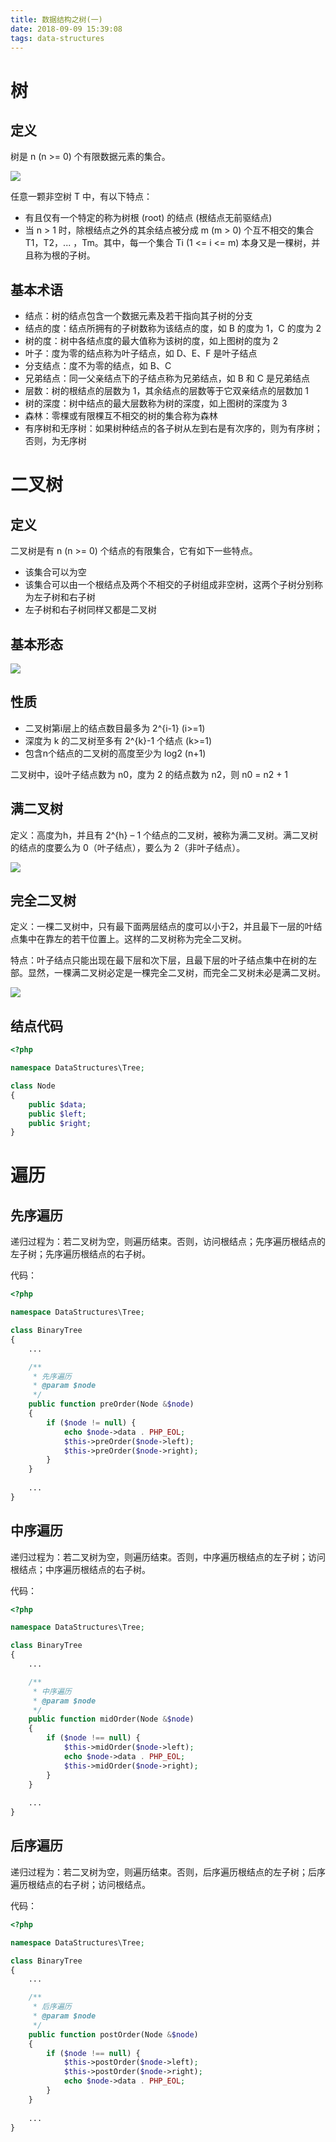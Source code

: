 ```yaml
---
title: 数据结构之树(一)
date: 2018-09-09 15:39:08
tags: data-structures
---
```


# 树
## 定义
树是 n (n >= 0) 个有限数据元素的集合。

![](tree.jpg)

任意一颗非空树 T 中，有以下特点：
- 有且仅有一个特定的称为树根 (root) 的结点 (根结点无前驱结点)
- 当 n > 1 时，除根结点之外的其余结点被分成 m (m > 0) 个互不相交的集合 T1，T2，... ，Tm。其中，每一个集合 Ti (1 <= i <= m) 本身又是一棵树，并且称为根的子树。

## 基本术语
- 结点：树的结点包含一个数据元素及若干指向其子树的分支
- 结点的度：结点所拥有的子树数称为该结点的度，如 B 的度为 1，C 的度为 2
- 树的度：树中各结点度的最大值称为该树的度，如上图树的度为 2
- 叶子：度为零的结点称为叶子结点，如 D、E、F 是叶子结点
- 分支结点：度不为零的结点，如 B、C
- 兄弟结点：同一父亲结点下的子结点称为兄弟结点，如 B 和 C 是兄弟结点
- 层数：树的根结点的层数为 1，其余结点的层数等于它双亲结点的层数加 1
- 树的深度：树中结点的最大层数称为树的深度，如上图树的深度为 3
- 森林：零棵或有限棵互不相交的树的集合称为森林
- 有序树和无序树：如果树种结点的各子树从左到右是有次序的，则为有序树；否则，为无序树

# 二叉树
## 定义
二叉树是有 n (n >= 0) 个结点的有限集合，它有如下一些特点。
- 该集合可以为空
- 该集合可以由一个根结点及两个不相交的子树组成非空树，这两个子树分别称为左子树和右子树
- 左子树和右子树同样又都是二叉树

## 基本形态
![](b-tree-type.jpg)

## 性质
- 二叉树第i层上的结点数目最多为 2^{i-1} (i>=1)
- 深度为 k 的二叉树至多有 2^{k}-1 个结点 (k>=1)
- 包含n个结点的二叉树的高度至少为 log2 (n+1)

二叉树中，设叶子结点数为 n0，度为 2 的结点数为 n2，则 n0 = n2 + 1

## 满二叉树
定义：高度为h，并且有 2^{h} – 1 个结点的二叉树，被称为满二叉树。满二叉树的结点的度要么为 0（叶子结点），要么为 2（非叶子结点）。

![](full-b-tree.jpg)


## 完全二叉树

定义：一棵二叉树中，只有最下面两层结点的度可以小于2，并且最下一层的叶结点集中在靠左的若干位置上。这样的二叉树称为完全二叉树。

特点：叶子结点只能出现在最下层和次下层，且最下层的叶子结点集中在树的左部。显然，一棵满二叉树必定是一棵完全二叉树，而完全二叉树未必是满二叉树。

![](fully-b-tree.jpg)

## 结点代码
```php
<?php

namespace DataStructures\Tree;

class Node
{
    public $data;
    public $left;
    public $right;
}
```


# 遍历
## 先序遍历
递归过程为：若二叉树为空，则遍历结束。否则，访问根结点；先序遍历根结点的左子树；先序遍历根结点的右子树。

代码：
```php
<?php

namespace DataStructures\Tree;

class BinaryTree
{
    ...

    /**
     * 先序遍历
     * @param $node
     */
    public function preOrder(Node &$node)
    {
        if ($node != null) {
            echo $node->data . PHP_EOL;
            $this->preOrder($node->left);
            $this->preOrder($node->right);
        }
    }
    
    ...
}

```

## 中序遍历
递归过程为：若二叉树为空，则遍历结束。否则，中序遍历根结点的左子树；访问根结点；中序遍历根结点的右子树。

代码：
```php
<?php

namespace DataStructures\Tree;

class BinaryTree
{
    ...

    /**
     * 中序遍历
     * @param $node
     */
    public function midOrder(Node &$node)
    {
        if ($node !== null) {
            $this->midOrder($node->left);
            echo $node->data . PHP_EOL;
            $this->midOrder($node->right);
        }
    }
    
    ...
}

```

## 后序遍历
递归过程为：若二叉树为空，则遍历结束。否则，后序遍历根结点的左子树；后序遍历根结点的右子树；访问根结点。

代码：
```php
<?php

namespace DataStructures\Tree;

class BinaryTree
{
    ...

    /**
     * 后序遍历
     * @param $node
     */
    public function postOrder(Node &$node)
    {
        if ($node !== null) {
            $this->postOrder($node->left);
            $this->postOrder($node->right);
            echo $node->data . PHP_EOL;
        }
    }
    
    ...
}

```

